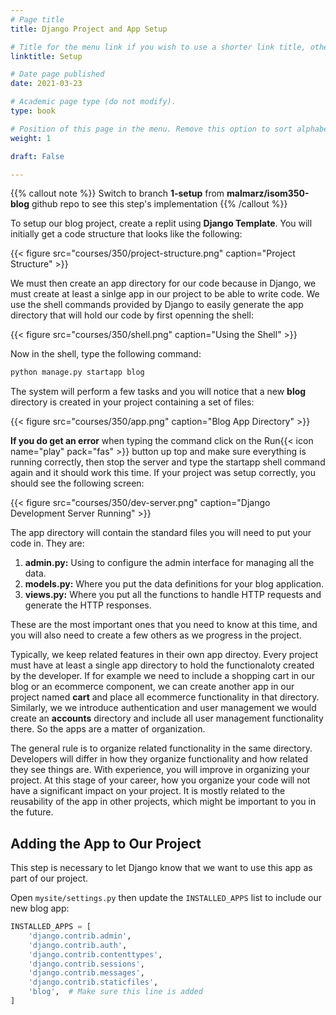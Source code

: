 ```yaml
---
# Page title
title: Django Project and App Setup

# Title for the menu link if you wish to use a shorter link title, otherwise remove this option.
linktitle: Setup

# Date page published
date: 2021-03-23

# Academic page type (do not modify).
type: book

# Position of this page in the menu. Remove this option to sort alphabetically.
weight: 1

draft: False

---
```


{{% callout note %}}
Switch to branch **1-setup** from **malmarz/isom350-blog** github repo to see this step's implementation
{{% /callout %}}

To setup our blog project, create a replit using **Django Template**. You will initially get a code structure that looks like the following:

{{< figure src="courses/350/project-structure.png" caption="Project Structure" >}}

We must then create an app directory for our code because in Django, we must create at least a sinlge app in our project to be able to write code. We use the shell commands provided by Django to easily generate the app directory that will hold our code by first openning the shell:

{{< figure src="courses/350/shell.png" caption="Using the Shell" >}}

Now in the shell, type the following command:

```bash
python manage.py startapp blog
```

The system will perform a few tasks and you will notice that a new **blog** directory is created in your project containing a set of files:

{{< figure src="courses/350/app.png" caption="Blog App Directory" >}}

**If you do get an error** when typing the command click on the Run{{< icon name="play" pack="fas" >}} button up top and make sure everything is running correctly, then stop the server and type the startapp shell command again and it should work this time. If your project was setup correctly, you should see the following screen:

{{< figure src="courses/350/dev-server.png" caption="Django Development Server Running" >}}

The app directory will contain the standard files you will need to put your code in. They are:
1. **admin.py:** Using to configure the admin interface for managing all the data.
2. **models.py:** Where you put the data definitions for your blog application.
3. **views.py:** Where you put all the functions to handle HTTP requests and generate the HTTP responses.

These are the most important ones that you need to know at this time, and you will also need to create a few others as we progress in the project. 

Typically, we keep related features in their own app directoy. Every project must have at least a single app directory to hold the functionaloty created by the developer. If for example we need to include a shopping cart in our blog or an ecommerce component, we can create another app in our project named **cart** and place all ecommerce functionality in that directory. Similarly, we we introduce authentication and user management we would create an **accounts** directory and include all user management functionality there. So the apps are a matter of organization. 

The general rule is to organize related functionality in the same directory. Developers will differ in how they organize functionality and how related they see things are. With experience, you will improve in organizing your project. At this stage of your career, how you organize your code will not have a significant impact on your project. It is mostly related to the reusability of the app in other projects, which might be important to you in the future.

## Adding the App to Our Project

This step is necessary to let Django know that we want to use this app as part of our project.

Open `mysite/settings.py` then update the `INSTALLED_APPS` list to include our new blog app:

```python
INSTALLED_APPS = [
    'django.contrib.admin',
    'django.contrib.auth',
    'django.contrib.contenttypes',
    'django.contrib.sessions',
    'django.contrib.messages',
    'django.contrib.staticfiles',
    'blog',  # Make sure this line is added
]
```
